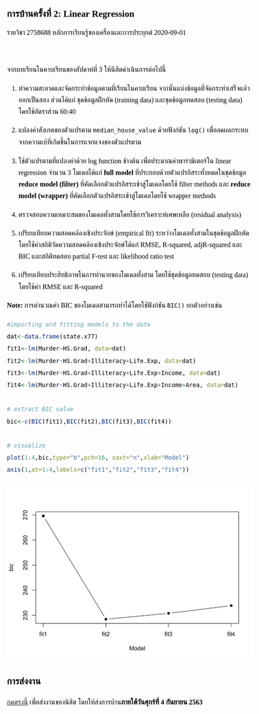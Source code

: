 การบ้านครั้งที่ 2: Linear Regression
================
รายวิชา 2758688 หลักการเรียนรู้ของเครื่องและการประยุกต์
2020-09-01

<style>
@import url('https://fonts.googleapis.com/css2?family=Pridi:wght@200&family=Sarabun:wght@200;300&family=Taviraj:wght@200&family=Trirong:wght@300&display=swap');

body{
    font-family: 'Taviraj', serif;
    font-size: 12pt;
    color: black;
    line-height:1.7em;
}
/* Headers */
h1,h2,h3,h4,h5,h6{
  font-size: 16pt;
    font-family: 'Trirong', serif;
    }
</style>

</br>

จากบทเรียนในคาบเรียนของสัปดาห์ที่ 3 ให้นิสิตดำเนินการต่อไปนี้

1.  ทำความสะอาดและจัดกระทำข้อมูลตามที่เรียนในคาบเรียน
    จากนั้นแบ่งข้อมูลที่จัดกระทำเสร็จแล้วออกเป็นสอง
    ส่วนได้แก่ ชุดข้อมูลฝึกหัด (training data) และชุดข้อมูลทดสอบ
    (testing data) โดยใช้อัตราส่วน 60:40

2.  แปลงค่าสังเกตของตัวแปรตาม `median_house_value` ด้วยฟังก์ชัน `log()`
    เพื่อลดผลกระทบจากความเบ้ที่เกิดขึ้นในการแจกแจงของตัวแปรตาม

3.  ใช้ตัวแปรตามที่แปลงค่าด้วย log function ข้างต้น
    เพื่อประมาณค่าพารามิเตอร์ใน
    linear regression จำนวน 3 โมเดลได้แก่ **full model**
    ที่ประกอบด้วยตัวแปรอิสระทั้งหมดในชุดข้อมูล
    **reduce model (filter)** ที่คัดเลือกตัวแปรอิสระเข้าสู่โมเดลโดยใช้
    filter methods และ **reduce model (wrapper)**
    ที่คัดเลือกตัวแปรอิสระเข้าสู่โมเดลโดยใช้
    wrapper methods

4.  ตรวจสอบความเหมาะสมของโมเดลทั้งสามโดยใช้การวิเคราะห์เศษเหลือ
    (residual analysis)

5.  เปรียบเทียบความสอดคล้องเชิงประจักษ์ (empirical fit)
    ระหว่างโมเดลทั้งสามในชุดข้อมูลฝึกหัดโดยใช้่ค่าสถิติวัดความสอดคล้องเชิงประจักษ์ได้แก่
    RMSE, R-squared, adjR-squared และ BIC และสถิติทดสอบ partial F-test
    และ likelihood ratio test

6.  เปรียบเทียบประสิทธิภาพในการทำนายของโมเดลทั้งสาม โดยใช้ชุดข้อมูลทดสอบ
    (testing data) โดยใช้ค่า RMSE และ R-squared

**Note:** การคำนวณค่า BIC ของโมเดลสามารถทำได้โดยใช้ฟังก์ชัน `BIC()`
ยกตัวอย่างเช่น

``` r
#importing and fitting models to the data
dat<-data.frame(state.x77)
fit1<-lm(Murder~HS.Grad, data=dat)
fit2<-lm(Murder~HS.Grad+Illiteracy+Life.Exp, data=dat)
fit3<-lm(Murder~HS.Grad+Illiteracy+Life.Exp+Income, data=dat)
fit4<-lm(Murder~HS.Grad+Illiteracy+Life.Exp+Income+Area, data=dat)

# extract BIC value 
bic<-c(BIC(fit1),BIC(fit2),BIC(fit3),BIC(fit4))

# visualize
plot(1:4,bic,type="b",pch=16, xaxt="n",xlab="Model")
axis(1,at=1:4,labels=c("fit1","fit2","fit3","fit4"))
```

<img src="homework2_1_files/figure-gfm/unnamed-chunk-1-1.png" width="672" />

### การส่งงาน

[กดตรงนี้](https://docs.google.com/forms/d/e/1FAIpQLScukMNziyayICAeOLHgMipTTbvVFnzj1VNfLhlFLWjPKghi-w/viewform?usp=sf_link)
เพื่อส่งงานของนิสิต โดยให้ส่งการบ้าน**ภายใต้วันศุกร์ที่ 4 กันยายน 2563**

